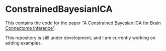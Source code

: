 # ConstrainedBayesianICA


This contains the code for the paper ["A Constrained Bayesian ICA for Brain
Connectome Inference"](https://arxiv.org/pdf/1911.05770.pdf).

This repository is still under development, and I am currently working on adding examples.
